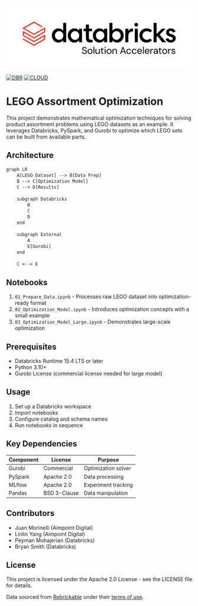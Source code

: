 <img src=https://raw.githubusercontent.com/databricks-industry-solutions/.github/main/profile/solacc_logo.png width="600px">

[![DBR](https://img.shields.io/badge/DBR-CHANGE_ME-red?logo=databricks&style=for-the-badge)](https://docs.databricks.com/release-notes/runtime/CHANGE_ME.html)
[![CLOUD](https://img.shields.io/badge/CLOUD-CHANGE_ME-blue?logo=googlecloud&style=for-the-badge)](https://databricks.com/try-databricks)

# LEGO Assortment Optimization

This project demonstrates mathematical optimization techniques for solving product assortment problems using LEGO datasets as an example. It leverages Databricks, PySpark, and Gurobi to optimize which LEGO sets can be built from available parts.

## Architecture

```mermaid
graph LR
    A[LEGO Dataset] --> B[Data Prep]
    B --> C[Optimization Model]
    C --> D[Results]
    
    subgraph Databricks
        B
        C
        D
    end

    subgraph External
        A
        E[Gurobi]
    end
    
    C <--> E
```

## Notebooks

1. `01_Prepare_Data.ipynb` - Processes raw LEGO dataset into optimization-ready format
2. `02_Optimization_Model.ipynb` - Introduces optimization concepts with a small example
3. `03_Optimization_Model_Large.ipynb` - Demonstrates large-scale optimization

## Prerequisites

- Databricks Runtime 15.4 LTS or later
- Python 3.10+
- Gurobi License (commercial license needed for large model)

## Usage

1. Set up a Databricks workspace
2. Import notebooks
3. Configure catalog and schema names
4. Run notebooks in sequence

## Key Dependencies

| Component | License | Purpose |
|-----------|---------|---------|
| Gurobi | Commercial | Optimization solver |
| PySpark | Apache 2.0 | Data processing |
| MLflow | Apache 2.0 | Experiment tracking |
| Pandas | BSD 3-Clause | Data manipulation |

## Contributors

- Juan Morinelli (Aimpoint Digital)
- Linlin Yang (Aimpoint Digital) 
- Peyman Mohajerian (Databricks)
- Bryan Smith (Databricks)

## License

This project is licensed under the Apache 2.0 License - see the LICENSE file for details.

Data sourced from [Rebrickable](https://rebrickable.com/downloads/) under their [terms of use](https://rebrickable.com/terms-of-service/).
